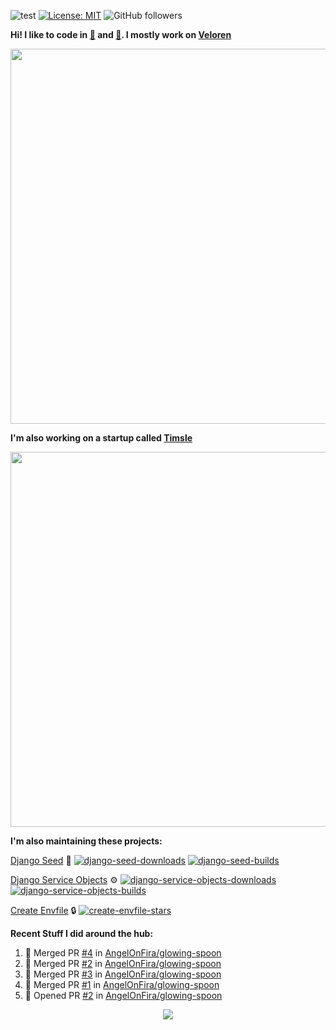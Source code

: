 ![test](https://hits.seeyoufarm.com/api/count/incr/badge.svg?url=https://github.com/AngelOnFira)
[![License: MIT](https://img.shields.io/badge/License-MIT-yellow.svg)](https://opensource.org/licenses/MIT)
![GitHub followers](https://img.shields.io/github/followers/angelonfira?style=social)

**Hi! I like to code in [:crab:](https://www.rust-lang.org/) and [:snake:](https://www.python.org/). I mostly work on [Veloren](https://veloren.net)**

<p align="center">
  <img width="600" src="https://media.discordapp.net/attachments/444005079410802699/730566298073038949/rsz_5f0656b6aa176.png">
</p>

**I'm also working on a startup called [Timsle](https://timsle.com)**

<p align="center">
  <img width="600" src="https://media.discordapp.net/attachments/444005079410802699/730566842674053130/rsz_5f0657242abb4.png">
</p>

**I'm also maintaining these projects:**

[Django Seed](https://github.com/Brobin/django-seed)
:seedling:
[![django-seed-downloads](https://pepy.tech/badge/django-seed)](https://pepy.tech/project/django-seed)
[![django-seed-builds](https://github.com/Brobin/django-seed/workflows/Test/badge.svg)](https://github.com/Brobin/django-seed)

[Django Service Objects](https://github.com/mixxorz/django-service-objects)
:gear:
[![django-service-objects-downloads](https://pepy.tech/badge/django-service-objects)](https://pepy.tech/project/django-service-objects)
[![django-service-objects-builds](https://github.com/mixxorz/django-service-objects/actions/workflows/test.yml/badge.svg)](https://github.com/mixxorz/django-service-objects/actions/workflows/test.yml)

[Create Envfile](https://github.com/SpicyPizza/create-envfile)
:lock:
[![create-envfile-stars](https://img.shields.io/github/stars/SpicyPizza/create-envfile?style=social)](https://github.com/SpicyPizza/create-envfile)

**Recent Stuff I did around the hub:**

<!--START_SECTION:activity-->
1. 🎉 Merged PR [#4](https://github.com/AngelOnFira/glowing-spoon/pull/4) in [AngelOnFira/glowing-spoon](https://github.com/AngelOnFira/glowing-spoon)
2. 🎉 Merged PR [#2](https://github.com/AngelOnFira/glowing-spoon/pull/2) in [AngelOnFira/glowing-spoon](https://github.com/AngelOnFira/glowing-spoon)
3. 🎉 Merged PR [#3](https://github.com/AngelOnFira/glowing-spoon/pull/3) in [AngelOnFira/glowing-spoon](https://github.com/AngelOnFira/glowing-spoon)
4. 🎉 Merged PR [#1](https://github.com/AngelOnFira/glowing-spoon/pull/1) in [AngelOnFira/glowing-spoon](https://github.com/AngelOnFira/glowing-spoon)
5. 💪 Opened PR [#2](https://github.com/AngelOnFira/glowing-spoon/pull/2) in [AngelOnFira/glowing-spoon](https://github.com/AngelOnFira/glowing-spoon)
<!--END_SECTION:activity-->

<p align="center">
  <img src="https://github-profile-trophy.vercel.app/?username=angelonfira&column=4&theme=nord&margin-w=15&margin-h=15">
</p>
